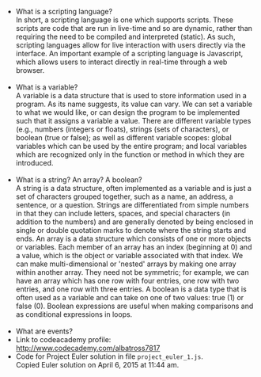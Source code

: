 - What is a scripting language?<br>In short, a scripting language is one which supports scripts.  These scripts are code that are run in live-time and so are dynamic, rather than requiring the need to be compiled and interpreted (static).  As such, scripting languages allow for live interaction with users directly via the interface.  An important example of a scripting language is Javascript, which allows users to interact directly in real-time through a web browser.<br><br>
- What is a variable?<br>A variable is a data structure that is used to store information used in a program.  As its name suggests, its value can vary.  We can set a variable to what we would like, or can design the program to be implemented such that it assigns a variable a value.  There are different variable types (e.g., numbers (integers or floats), strings (sets of characters), or boolean (true or false); as well as different variable scopes: global variables which can be used by the entire program; and local variables which are recognized only in the function or method in which they are introduced.<br><br>
- What is a string? An array? A boolean?<br>A string is a data structure, often implemented as a variable and is just a set of characters grouped together, such as a name, an address, a sentence, or a question.  Strings are differentiated from simple numbers in that they can include letters, spaces, and special characters (in addition to the numbers) and are generally denoted by being enclosed in single or double quotation marks to denote where the string starts and ends.  An array is a data structure which consists of one or more objects or variables.  Each member of an array has an index (beginning at 0) and a value, which is the object or variable associated with that index.  We can make multi-dimensional or 'nested' arrays by making one array within another array.  They need not be symmetric; for example, we can have an array which has one row with four entries, one row with two entries, and one row with three entries.  A boolean is a data type that is often used as a variable and can take on one of two values: true (1) or false (0).  Boolean expressions are useful when making comparisons and as conditional expressions in loops.<br><br>
- What are events?<br>
- Link to codeacademy profile: http://www.codecademy.com/albatross7817 <br>
- Code for Project Euler solution in file `project_euler_1.js`.<br>Copied Euler solution on April 6, 2015 at 11:44 am.<br>
